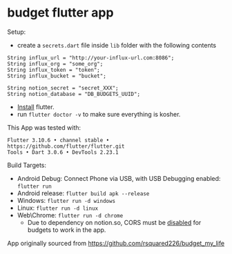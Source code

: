 # budget flutter app

Setup:

 - create a `secrets.dart` file inside `lib` folder with the following contents

```
String influx_url = "http://your-influx-url.com:8086";
String influx_org = "some_org";
String influx_token = "token";
String influx_bucket = "bucket";

String notion_secret = "secret_XXX";
String notion_database = "DB_BUDGETS_UUID";

```

 - [Install](https://docs.flutter.dev/get-started/install) flutter.
 - run `flutter doctor -v` to make sure everything is kosher.
 
This App was tested with:
 
```
Flutter 3.10.6 • channel stable • https://github.com/flutter/flutter.git
Tools • Dart 3.0.6 • DevTools 2.23.1
```

Build Targets:

 - Android Debug: Connect Phone via USB, with USB Debugging enabled: `flutter run`
 - Android release: `flutter build apk --release`
 - Windows: `flutter run -d windows`
 - Linux: `flutter run -d linux`
 - Web\Chrome: `flutter run -d chrome`
   - Due to dependency on notion.so, CORS must be [disabled](https://stackoverflow.com/questions/65630743/how-to-solve-flutter-web-api-cors-error-only-with-dart-code) for budgets to work in the app.

App originally sourced from https://github.com/rsquared226/budget_my_life
